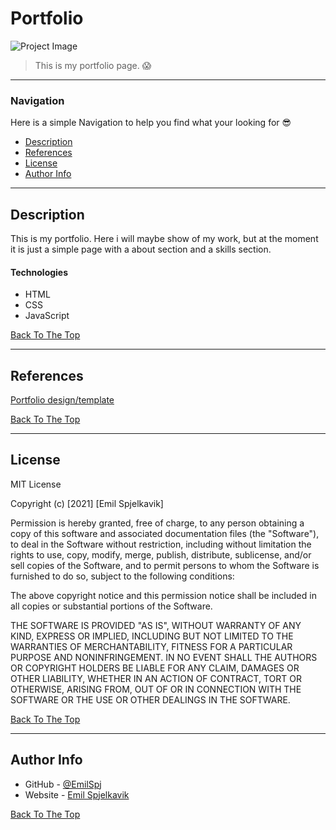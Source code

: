 # Portfolio

![Project Image](https://media.discordapp.net/attachments/799190454377250869/838191800056938526/87BPJARSMJjxLBf4aupY3Kvl7OH0AAAAASUVORK5CYII.png?width=1256&height=657)

> This is my portfolio page. 😱

---

### Navigation
Here is a simple Navigation to help you find what your looking for 😎

- [Description](#description)
- [References](#references)
- [License](#license)
- [Author Info](#author-info)

---

## Description

This is my portfolio. Here i will maybe show of my work, but at the moment it is just a simple page with a about section and a skills section.

#### Technologies

- HTML
- CSS
- JavaScript

[Back To The Top](#portfolio)

---

## References

[Portfolio design/template](https://www.youtube.com/watch?v=K1HchLD6fHI)

[Back To The Top](#portfolio)

---

## License

MIT License

Copyright (c) [2021] [Emil Spjelkavik]

Permission is hereby granted, free of charge, to any person obtaining a copy
of this software and associated documentation files (the "Software"), to deal
in the Software without restriction, including without limitation the rights
to use, copy, modify, merge, publish, distribute, sublicense, and/or sell
copies of the Software, and to permit persons to whom the Software is
furnished to do so, subject to the following conditions:

The above copyright notice and this permission notice shall be included in all
copies or substantial portions of the Software.

THE SOFTWARE IS PROVIDED "AS IS", WITHOUT WARRANTY OF ANY KIND, EXPRESS OR
IMPLIED, INCLUDING BUT NOT LIMITED TO THE WARRANTIES OF MERCHANTABILITY,
FITNESS FOR A PARTICULAR PURPOSE AND NONINFRINGEMENT. IN NO EVENT SHALL THE
AUTHORS OR COPYRIGHT HOLDERS BE LIABLE FOR ANY CLAIM, DAMAGES OR OTHER
LIABILITY, WHETHER IN AN ACTION OF CONTRACT, TORT OR OTHERWISE, ARISING FROM,
OUT OF OR IN CONNECTION WITH THE SOFTWARE OR THE USE OR OTHER DEALINGS IN THE
SOFTWARE.

[Back To The Top](#portfolio)

---

## Author Info

- GitHub - [@EmilSpj](https://github.com/emilspj)
- Website - [Emil Spjelkavik](https://emil.life)

[Back To The Top](#portfolio)
